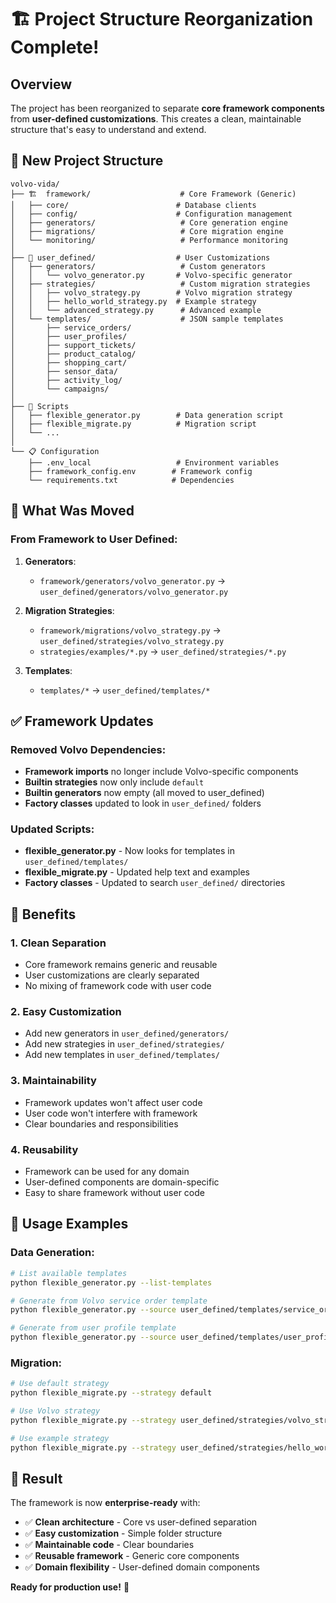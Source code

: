 # 🏗️ Project Structure Reorganization Complete!

## Overview

The project has been reorganized to separate **core framework components** from **user-defined customizations**. This creates a clean, maintainable structure that's easy to understand and extend.

## 📁 New Project Structure

```
volvo-vida/
├── 🏗️  framework/                    # Core Framework (Generic)
│   ├── core/                        # Database clients
│   ├── config/                      # Configuration management  
│   ├── generators/                   # Core generation engine
│   ├── migrations/                   # Core migration engine
│   └── monitoring/                   # Performance monitoring
│
├── 👤 user_defined/                  # User Customizations
│   ├── generators/                   # Custom generators
│   │   └── volvo_generator.py       # Volvo-specific generator
│   ├── strategies/                   # Custom migration strategies
│   │   ├── volvo_strategy.py        # Volvo migration strategy
│   │   ├── hello_world_strategy.py  # Example strategy
│   │   └── advanced_strategy.py      # Advanced example
│   └── templates/                    # JSON sample templates
│       ├── service_orders/
│       ├── user_profiles/
│       ├── support_tickets/
│       ├── product_catalog/
│       ├── shopping_cart/
│       ├── sensor_data/
│       ├── activity_log/
│       └── campaigns/
│
├── 📄 Scripts
│   ├── flexible_generator.py        # Data generation script
│   ├── flexible_migrate.py          # Migration script
│   └── ...
│
└── 📋 Configuration
    ├── .env_local                   # Environment variables
    ├── framework_config.env        # Framework config
    └── requirements.txt            # Dependencies
```

## 🎯 What Was Moved

### From Framework to User Defined:

1. **Generators**:
   - `framework/generators/volvo_generator.py` → `user_defined/generators/volvo_generator.py`

2. **Migration Strategies**:
   - `framework/migrations/volvo_strategy.py` → `user_defined/strategies/volvo_strategy.py`
   - `strategies/examples/*.py` → `user_defined/strategies/*.py`

3. **Templates**:
   - `templates/*` → `user_defined/templates/*`

## ✅ Framework Updates

### Removed Volvo Dependencies:
- **Framework imports** no longer include Volvo-specific components
- **Builtin strategies** now only include `default`
- **Builtin generators** now empty (all moved to user_defined)
- **Factory classes** updated to look in `user_defined/` folders

### Updated Scripts:
- **flexible_generator.py** - Now looks for templates in `user_defined/templates/`
- **flexible_migrate.py** - Updated help text and examples
- **Factory classes** - Updated to search `user_defined/` directories

## 🚀 Benefits

### 1. **Clean Separation**
- Core framework remains generic and reusable
- User customizations are clearly separated
- No mixing of framework code with user code

### 2. **Easy Customization**
- Add new generators in `user_defined/generators/`
- Add new strategies in `user_defined/strategies/`
- Add new templates in `user_defined/templates/`

### 3. **Maintainability**
- Framework updates won't affect user code
- User code won't interfere with framework
- Clear boundaries and responsibilities

### 4. **Reusability**
- Framework can be used for any domain
- User-defined components are domain-specific
- Easy to share framework without user code

## 📖 Usage Examples

### Data Generation:
```bash
# List available templates
python flexible_generator.py --list-templates

# Generate from Volvo service order template
python flexible_generator.py --source user_defined/templates/service_order_template.json --total 1000

# Generate from user profile template
python flexible_generator.py --source user_defined/templates/user_profiles/user_profile_template.json --total 5000
```

### Migration:
```bash
# Use default strategy
python flexible_migrate.py --strategy default

# Use Volvo strategy
python flexible_migrate.py --strategy user_defined/strategies/volvo_strategy.py

# Use example strategy
python flexible_migrate.py --strategy user_defined/strategies/hello_world_strategy.py
```

## 🎉 Result

The framework is now **enterprise-ready** with:
- ✅ **Clean architecture** - Core vs user-defined separation
- ✅ **Easy customization** - Simple folder structure
- ✅ **Maintainable code** - Clear boundaries
- ✅ **Reusable framework** - Generic core components
- ✅ **Domain flexibility** - User-defined domain components

**Ready for production use!** 🚀
